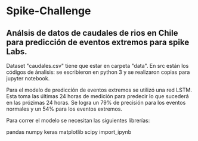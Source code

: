 # Spike-Challenge

## Análsis de datos de caudales de rios en Chile para predicción de eventos extremos para spike Labs.

Dataset "caudales.csv" tiene que estar en carpeta "data". En src están los códigos de ánalisis: se escribieron en python 3 y se realizaron copias para jupyter notebook.

Para el modelo de predicción de eventos extremos se utilizó una red LSTM. Esta toma las últimas 24 horas de medición para predecir lo que sucederá en las prózimas 24 horas. Se logra un 79% de precisión para los eventos normales y un 54% para los eventos extremos.

Para correr el modelo se necesitan las siguientes librerías:

pandas
numpy
keras
matplotlib
scipy
import_ipynb
